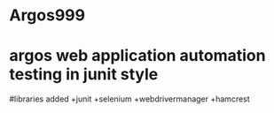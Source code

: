 # Argos999
# argos web application automation testing in junit style
#libraries added
+junit
+selenium
+webdrivermanager
+hamcrest
